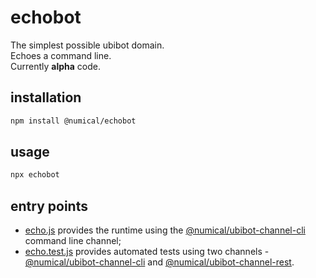 # echobot
The simplest possible ubibot domain.  
Echoes a command line.  
Currently **alpha** code.

## installation
```bash
npm install @numical/echobot
```

## usage
```bash
npx echobot
```

## entry points
* [echo.js](/lib/echo.js) provides the runtime using the  [@numical/ubibot-channel-cli](../ubibot-channel-cli/README.md) command line channel;
* [echo.test.js](/test/echo.test.js) provides automated tests using two channels -  [@numical/ubibot-channel-cli](../ubibot-channel-cli/README.md) and [@numical/ubibot-channel-rest](./packages/ubibot-channel-rest).


